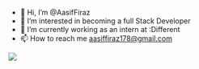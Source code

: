- 👋 Hi, I’m @AasifFiraz
- 👀 I’m interested in becoming a full Stack Developer
- 🌱 I’m currently working as an intern at :Different
- 📫 How to reach me aasiffiraz178@gmail.com

<img src="https://github-readme-stats.vercel.app/api?username=AasifFiraz&&show_icons=true&title_color=ffffff&icon_color=bb2acf&text_color=daf7dc&bg_color=151515"/>

<!---
AasifFiraz/AasifFiraz is a ✨ special ✨ repository because its `README.md` (this file) appears on your GitHub profile.
You can click the Preview link to take a look at your changes.
--->
